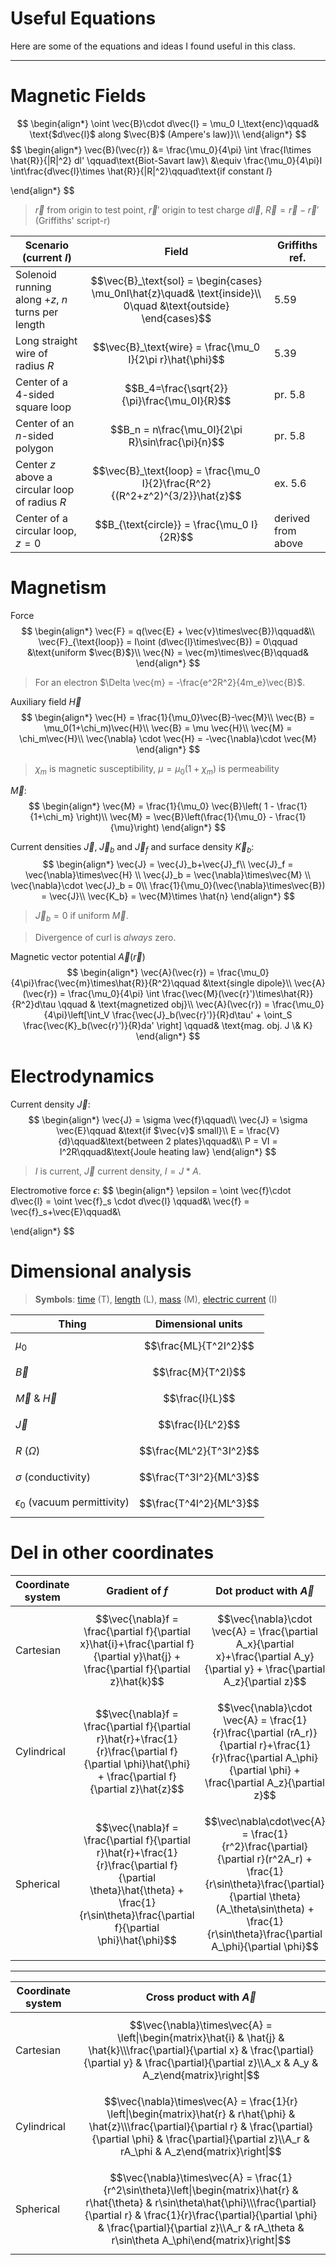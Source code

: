 # Useful Equations

Here are some of the equations and ideas I found useful in this class. 

---

# Magnetic Fields

$$
\begin{align*}
	\oint \vec{B}\cdot d\vec{l} = \mu_0 I_\text{enc}\qquad& \text{$d\vec{l}$ along $\vec{B}$ (Ampere's law)}\\
\end{align*}
$$
$$
\begin{align*}
	\vec{B}(\vec{r}) &= \frac{\mu_0}{4\pi} \int \frac{I\times \hat{R}}{|R|^2} dl' \qquad\text{Biot-Savart law}\\
	&\equiv \frac{\mu_0}{4\pi}I \int\frac{d\vec{l}\times \hat{R}}{|R|^2}\qquad\text{if constant $I$}
	
\end{align*}
$$
> $\vec{r}$ from origin to test point, $\vec{r}'$ origin to test charge $d\vec{l}$, $\vec{R}=\vec{r}-\vec{r}'$ (Griffiths' script-r)

| Scenario (current $I$)                            | Field                                                                                                          | Griffiths ref.     |
| ------------------------------------------------- | -------------------------------------------------------------------------------------------------------------- | ------------------ |
| Solenoid running along $+z$, $n$ turns per length | $$\vec{B}_\text{sol} = \begin{cases} \mu_0nI\hat{z}\quad& \text{inside}\\ 0\quad &\text{outside} \end{cases}$$ | 5.59               |
| Long straight wire of radius $R$                  | $$\vec{B}_\text{wire} = \frac{\mu_0 I}{2\pi r}\hat{\phi}$$                                                     | 5.39               |
| Center of a 4-sided square loop                   | $$B_4=\frac{\sqrt{2}}{\pi}\frac{\mu_0I}{R}$$                                                                   | pr. 5.8            |
| Center of an $n$-sided polygon                    | $$B_n = n\frac{\mu_0I}{2\pi R}\sin\frac{\pi}{n}$$                                                              | pr. 5.8            |
| Center $z$ above a circular loop of radius $R$    | $$\vec{B}_\text{loop} = \frac{\mu_0 I}{2}\frac{R^2}{(R^2+z^2)^{3/2}}\hat{z}$$                                  | ex. 5.6            |
| Center of a circular loop, $z=0$                  | $$B_{\text{circle}} = \frac{\mu_0 I}{2R}$$                                                                     | derived from above |

# Magnetism

Force
$$
\begin{align*}
	\vec{F} = q(\vec{E} + \vec{v}\times\vec{B})\qquad&\\
	\vec{F}_{\text{loop}} = I\oint (d\vec{l}\times\vec{B}) = 0\qquad &\text{uniform $\vec{B}$}\\
	\vec{N} = \vec{m}\times\vec{B}\qquad&
\end{align*}
$$

> For an electron $\Delta \vec{m} = -\frac{e^2R^2}{4m_e}\vec{B}$.

Auxiliary field $\vec{H}$
$$
\begin{align*}
	\vec{H} = \frac{1}{\mu_0}\vec{B}-\vec{M}\\
	\vec{B} = \mu_0(1+\chi_m)\vec{H}\\
	\vec{B} = \mu \vec{H}\\
	\vec{M} = \chi_m\vec{H}\\
	\vec{\nabla} \cdot \vec{H} = -\vec{\nabla}\cdot \vec{M}
\end{align*}
$$
> $\chi_m$ is magnetic susceptibility, $\mu=\mu_0(1+\chi_m)$ is permeability

$\vec{M}$:
$$
\begin{align*}
	\vec{M} = \frac{1}{\mu_0} \vec{B}\left( 1 - \frac{1}{1+\chi_m} \right)\\
	\vec{M} = \vec{B}\left(\frac{1}{\mu_0} - \frac{1}{\mu}\right)
\end{align*}
$$

Current densities $\vec{J},\;\vec{J}_b$ and $\vec{J}_f$ and surface density $\vec{K}_b$:
$$
\begin{align*}
	\vec{J} = \vec{J}_b+\vec{J}_f\\
	\vec{J}_f = \vec{\nabla}\times\vec{H} \\
	\vec{J}_b = \vec{\nabla}\times\vec{M} \\
	\vec{\nabla}\cdot \vec{J}_b = 0\\
	\frac{1}{\mu_0}(\vec{\nabla}\times\vec{B}) = \vec{J}\\
	\vec{K_b} = \vec{M}\times \hat{n}
\end{align*}
$$
> $\vec{J}_b=0$ if uniform $\vec{M}$. 

> Divergence of curl is *always* zero. 

Magnetic vector potential $\vec{A}(\vec{r})$
$$
\begin{align*}
	\vec{A}(\vec{r}) = \frac{\mu_0}{4\pi}\frac{\vec{m}\times\hat{R}}{R^2}\qquad &\text{single dipole}\\
	\vec{A}(\vec{r}) = \frac{\mu_0}{4\pi} \int \frac{\vec{M}(\vec{r}')\times\hat{R}}{R^2}d\tau \qquad & \text{magnetized obj}\\
	\vec{A}(\vec{r}) = \frac{\mu_0}{4\pi}\left[\int_V \frac{\vec{J}_b(\vec{r}')}{R}d\tau'  + \oint_S \frac{\vec{K}_b(\vec{r}')}{R}da' \right] \qquad& \text{mag. obj. J \& K}
\end{align*}
$$
# Electrodynamics

Current density $\vec{J}$:
$$
\begin{align*}
	\vec{J} = \sigma \vec{f}\qquad\\
	\vec{J} = \sigma \vec{E}\qquad &\text{if $\vec{v}$ small}\\
	E = \frac{V}{d}\qquad&\text{between 2 plates}\qquad&\\
	P = VI = I^2R\qquad&\text{Joule heating law}
\end{align*}
$$
> $I$ is current, $\vec{J}$ current density, $I=J*A$. 

Electromotive force $\epsilon$:
$$
\begin{align*}
	\epsilon = \oint \vec{f}\cdot d\vec{l} = \oint \vec{f}_s
	\cdot d\vec{l} \qquad&\\
	\vec{f} = \vec{f}_s+\vec{E}\qquad&\\
	
\end{align*}
$$


# Dimensional analysis

> **Symbols**: [time](https://en.wikipedia.org/wiki/Time "Time") (T), [length](https://en.wikipedia.org/wiki/Length "Length") (L), [mass](https://en.wikipedia.org/wiki/Mass "Mass") (M), [electric current](https://en.wikipedia.org/wiki/Electric_current "Electric current") (I)

| Thing                              | Dimensional units       |
| ---------------------------------- | ----------------------- |
| $\mu_0$                            | $$\frac{ML}{T^2I^2}$$   |
| $\vec{B}$                          | $$\frac{M}{T^2I}$$      |
| $\vec{M}$ & $\vec{H}$              | $$\frac{I}{L}$$         |
| $\vec{J}$                          | $$\frac{I}{L^2}$$       |
| $R$ ($\Omega$)                     | $$\frac{ML^2}{T^3I^2}$$ |
| $\sigma$ (conductivity)            | $$\frac{T^3I^2}{ML^3}$$ |
| $\epsilon_0$ (vacuum permittivity) | $$\frac{T^4I^2}{ML^3}$$ |

# Del in other coordinates

| Coordinate system | Gradient of $f$                                                                                                                                                                      | Dot product with $\vec{A}$                                                                                                                                                                                             |
| ----------------- | ------------------------------------------------------------------------------------------------------------------------------------------------------------------------------------ | ---------------------------------------------------------------------------------------------------------------------------------------------------------------------------------------------------------------------- |
| Cartesian         | $$\vec{\nabla}f = \frac{\partial f}{\partial x}\hat{i}+\frac{\partial f}{\partial y}\hat{j} + \frac{\partial f}{\partial z}\hat{k}$$                                                 | $$\vec{\nabla}\cdot \vec{A} = \frac{\partial A_x}{\partial x}+\frac{\partial A_y}{\partial y} + \frac{\partial A_z}{\partial z}$$                                                                                      |
| Cylindrical       | $$\vec{\nabla}f = \frac{\partial f}{\partial r}\hat{r}+\frac{1}{r}\frac{\partial f}{\partial \phi}\hat{\phi} + \frac{\partial f}{\partial z}\hat{z}$$                                | $$\vec{\nabla}\cdot \vec{A} = \frac{1}{r}\frac{\partial (rA_r)}{\partial r}+\frac{1}{r}\frac{\partial A_\phi}{\partial \phi} + \frac{\partial A_z}{\partial z}$$                                                       |
| Spherical         | $$\vec{\nabla}f = \frac{\partial f}{\partial r}\hat{r}+\frac{1}{r}\frac{\partial f}{\partial \theta}\hat{\theta} + \frac{1}{r\sin\theta}\frac{\partial f}{\partial \phi}\hat{\phi}$$ | $$\vec\nabla\cdot\vec{A} = \frac{1}{r^2}\frac{\partial}{\partial r}(r^2A_r) + \frac{1}{r\sin\theta}\frac{\partial}{\partial \theta}(A_\theta\sin\theta) + \frac{1}{r\sin\theta}\frac{\partial A_\phi}{\partial \phi}$$ |

---

| **Coordinate system** | **Cross product with $\vec{A}$**                                                                                                                                                                                                                                                             |
| --------------------- | -------------------------------------------------------------------------------------------------------------------------------------------------------------------------------------------------------------------------------------------------------------------------------------------- |
| Cartesian             | $$\vec{\nabla}\times\vec{A} = \left\|\begin{matrix}\hat{i} & \hat{j} & \hat{k}\\\frac{\partial}{\partial x} & \frac{\partial}{\partial y} & \frac{\partial}{\partial z}\\A_x & A_y & A_z\end{matrix}\right\|$$                                                                               |
| Cylindrical           | $$\vec{\nabla}\times\vec{A} = \frac{1}{r} \left\|\begin{matrix}\hat{r} & r\hat{\phi} & \hat{z}\\\frac{\partial}{\partial r} & \frac{\partial}{\partial \phi} & \frac{\partial}{\partial z}\\A_r & rA_\phi & A_z\end{matrix}\right\|$$                                                        |
| Spherical             | $$\vec{\nabla}\times\vec{A} = \frac{1}{r^2\sin\theta}\left\|\begin{matrix}\hat{r} & r\hat{\theta} & r\sin\theta\hat{\phi}\\\frac{\partial}{\partial r} & \frac{1}{r}\frac{\partial}{\partial \phi} & \frac{\partial}{\partial z}\\A_r & rA_\theta & r\sin\theta A_\phi\end{matrix}\right\|$$ |

